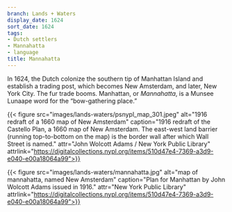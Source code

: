 ```yaml
---
branch: Lands + Waters
display_date: 1624
sort_date: 1624
tags:
- Dutch settlers
- Mannahatta
- language
title: Mannahatta
---
```


In 1624, the Dutch colonize the southern tip of Manhattan Island and establish a trading post, which becomes New Amsterdam, and later, New York City. The fur trade booms. Manhattan, or *Mannahatta*, is a Munsee Lunaape word for the “bow-gathering place.”

{{< figure src="images/lands-waters/psnypl_map_301.jpeg" alt="1916 redraft of a 1660 map of New Amsterdam" caption="1916 redraft of the Castello Plan, a 1660 map of New Amsterdam. The east-west land barrier (running top-to-bottom on the map) is the border wall after which Wall Street is named." attr="John Wolcott Adams / New York Public Library" attrlink="https://digitalcollections.nypl.org/items/510d47e4-7369-a3d9-e040-e00a18064a99">}}

{{< figure src="images/lands-waters/mannahatta.jpg" alt="map of mannahatta, named New Amsterdam" caption="Plan for Manhattan by John Wolcott Adams issued in 1916." attr="New York Public Library" attrlink="https://digitalcollections.nypl.org/items/510d47e4-7369-a3d9-e040-e00a18064a99">}}
